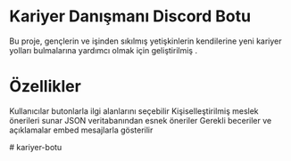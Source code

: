 #  Kariyer Danışmanı Discord Botu

Bu proje, gençlerin ve işinden sıkılmış yetişkinlerin kendilerine yeni kariyer yolları bulmalarına yardımcı olmak için geliştirilmiş .

# Özellikler
Kullanıcılar butonlarla ilgi alanlarını seçebilir
Kişiselleştirilmiş meslek önerileri sunar
JSON veritabanından esnek öneriler
Gerekli beceriler ve açıklamalar embed mesajlarla gösterilir


#   k a r i y e r - b o t u  
 